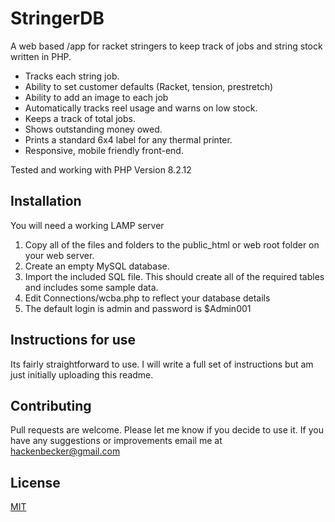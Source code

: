 # StringerDB

A web based /app for racket stringers to keep track of jobs and string stock written in PHP.

- Tracks each string job.
- Ability to set customer defaults (Racket, tension, prestretch)
- Ability to add an image to each job
- Automatically tracks reel usage and warns on low stock.
- Keeps a track of total jobs.
- Shows outstanding money owed.
- Prints a standard 6x4 label for any thermal printer.
- Responsive, mobile friendly front-end.

Tested and working with PHP Version 8.2.12

## Installation

You will need a working LAMP server

1. Copy all of the files and folders to the
   public_html or web root folder on your web server.
2. Create an empty MySQL database.
3. Import the included SQL file. This should create all of the required tables and includes some sample data.
4. Edit Connections/wcba.php to reflect your database details
5. The default login is admin and password is $Admin001

## Instructions for use

Its fairly straightforward to use. I will write a full set of instructions but am just initially uploading this readme.

## Contributing

Pull requests are welcome. Please let me know if you decide to use it. If you have any suggestions or improvements email me at hackenbecker@gmail.com

## License

[MIT](https://choosealicense.com/licenses/mit/)
